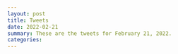```yaml
---
layout: post
title: Tweets
date: 2022-02-21
summary: These are the tweets for February 21, 2022.
categories:
---
```


